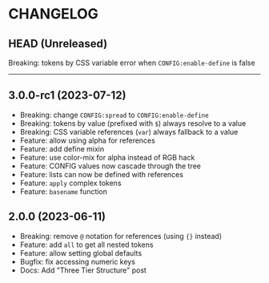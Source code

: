 CHANGELOG
=========

## HEAD (Unreleased)
Breaking: tokens by CSS variable error when `CONFIG:enable-define` is false

---

## 3.0.0-rc1 (2023-07-12)
* Breaking: change `CONFIG:spread` to `CONFIG:enable-define`
* Breaking: tokens by value (prefixed with `$`) always resolve to a value
* Breaking: CSS variable references (`var`) always fallback to a value
* Feature: allow using alpha for references
* Feature: add define mixin
* Feature: use color-mix for alpha instead of RGB hack
* Feature: CONFIG values now cascade through the tree
* Feature: lists can now be defined with references
* Feature: `apply` complex tokens
* Feature: `basename` function

## 2.0.0 (2023-06-11)

* Breaking: remove `@` notation for references (using `{}` instead)
* Feature: add `all` to get all nested tokens
* Feature: allow setting global defaults
* Bugfix: fix accessing numeric keys
* Docs: Add "Three Tier Structure" post

